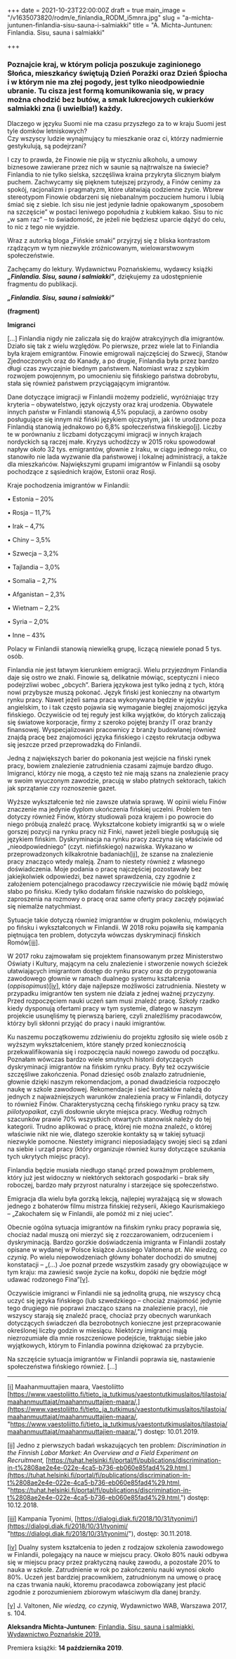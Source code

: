 +++
date = 2021-10-23T22:00:00Z
draft = true
main_image = "/v1635073820/rodm/e_finlandia_RODM_i5mnra.jpg"
slug = "a-michta-juntunen-finlandia-sisu-sauna-i-salmiakki"
title = "A. Michta-Juntunen: Finlandia. Sisu, sauna i salmiakki"

+++
### **Poznajcie kraj, w którym policja poszukuje zaginionego Słońca, mieszkańcy świętują Dzień Porażki oraz Dzień Śpiocha i w którym nie ma złej pogody, jest tylko nieodpowiednie ubranie. Tu cisza jest formą komunikowania się, w pracy można chodzić bez butów, a smak lukrecjowych cukierków salmiakki zna (i uwielbia!) każdy.**

Dlaczego w języku Suomi nie ma czasu przyszłego za to w kraju Suomi jest tyle domków letniskowych?  
Czy wszyscy ludzie wynajmujący tu mieszkanie oraz ci, którzy nadmiernie gestykulują, są podejrzani?

I czy to prawda, że Finowie nie piją w styczniu alkoholu, a umowy biznesowe zawierane przez nich w saunie są najtrwalsze na świecie?  
Finlandia to nie tylko sielska, szczęśliwa kraina przykryta ślicznym białym puchem. Zachwycamy się pięknem tutejszej przyrody, a Finów cenimy za spokój, racjonalizm i pragmatyzm, które ułatwiają codzienne życie. Wbrew stereotypom Finowie obdarzeni się niebanalnym poczuciem humoru i lubią śmiać się z siebie. Ich sisu nie jest jedynie ładnie opakowanym „sposobem na szczęście” w postaci leniwego popołudnia z kubkiem kakao. Sisu to nic „w sam raz” – to świadomość, że jeżeli nie będziesz uparcie dążyć do celu, to nic z tego nie wyjdzie.

Wraz z autorką bloga „Fińskie smaki” przyjrzyj się z bliska kontrastom rządzącym w tym niezwykle zróżnicowanym, wielowarstwowym społeczeństwie.

Zachęcamy do lektury. Wydawnictwu Poznańskiemu, wydawcy książki **_„Finlandia. Sisu, sauna i salmiakki”_**, dziękujemy za udostępnienie fragmentu do publikacji.

**_„Finlandia. Sisu, sauna i salmiakki”_**

**(fragment)**

**Imigranci**

\[…\] Finlandia nigdy nie zaliczała się do krajów atrakcyjnych dla imigrantów. Działo się tak z wielu względów. Po pierwsze, przez wiele lat to Finlandia była krajem emigrantów. Finowie emigrowali najczęściej do Szwecji, Stanów Zjednoczonych oraz do Kanady, a po drugie, Finlandia była przez bardzo długi czas zwyczajnie biednym państwem. Natomiast wraz z szybkim rozwojem powojennym, po umocnieniu się fińskiego państwa dobrobytu, stała się również państwem przyciągającym imigrantów.

Dane dotyczące imigracji w Finlandii możemy podzielić, wyróżniając trzy kryteria – obywatelstwo, język ojczysty oraz kraj urodzenia. Obywatele innych państw w Finlandii stanowią 4,5% populacji, a zarówno osoby posługujące się innym niż fiński językiem ojczystym, jak i te urodzone poza Finlandią stanowią jednakowo po 6,8% społeczeństwa fińskiego[\[i\]](#_edn1). Liczby te w porównaniu z liczbami dotyczącymi imigracji w innych krajach nordyckich są raczej małe. Kryzys uchodźczy w 2015 roku spowodował napływ około 32 tys. emigrantów, głownie z Iraku, w ciągu jednego roku, co stanowiło nie lada wyzwanie dla państwowej i lokalnej administracji, a także dla mieszkańców. Największymi grupami imigrantów w Finlandii są osoby pochodzące z sąsiednich krajów, Estonii oraz Rosji.

Kraje pochodzenia imigrantów w Finlandii:

• Estonia – 20%

• Rosja – 11,7%

• Irak – 4,7%

• Chiny – 3,5%

• Szwecja – 3,2%

• Tajlandia – 3,0%

• Somalia – 2,7%

• Afganistan – 2,3%

• Wietnam – 2,2%

• Syria – 2,0%

• Inne – 43%

Polacy w Finlandii stanowią niewielką grupę, liczącą niewiele ponad 5 tys. osób.

Finlandia nie jest łatwym kierunkiem emigracji. Wielu przyjezdnym Finlandia daje się ostro we znaki. Finowie są, delikatnie mówiąc, sceptyczni i nieco podejrzliwi wobec „obcych”. Bariera językowa jest tylko jedną z tych, którą nowi przybysze muszą pokonać. Język fiński jest konieczny na otwartym rynku pracy. Nawet jeżeli sama praca wykonywana będzie w języku angielskim, to i tak często pojawia się wymaganie biegłej znajomości języka fińskiego. Oczywiście od tej reguły jest kilka wyjątków, do których zaliczają się światowe korporacje, firmy z szeroko pojętej branży IT oraz branży finansowej. Wyspecjalizowani pracownicy z branży budowlanej również znajdą pracę bez znajomości języka fińskiego i często rekrutacja odbywa się jeszcze przed przeprowadzką do Finlandii.

Jedną z największych barier do pokonania jest wejście na fiński rynek pracy, bowiem znalezienie zatrudnienia czasami zajmuje bardzo długo. Imigranci, którzy nie mogą, a często też nie mają szans na znalezienie pracy w swoim wyuczonym zawodzie, pracują w słabo płatnych sektorach, takich jak sprzątanie czy roznoszenie gazet.

Wyższe wykształcenie też nie zawsze ułatwia sprawę. W opinii wielu Finów znaczenie ma jedynie dyplom ukończenia fińskiej uczelni. Problem ten dotyczy również Finów, którzy studiowali poza krajem i po powrocie do niego próbują znaleźć pracę. Wykształcone kobiety imigrantki są w o wiele gorszej pozycji na rynku pracy niż Finki, nawet jeżeli biegle posługują się językiem fińskim. Dyskryminacja na rynku pracy zaczyna się właściwie od „nieodpowiedniego” (czyt. niefińskiego) nazwiska. Wykazano w przeprowadzonych kilkakrotnie badaniach[\[ii\]](#_edn2), że szanse na znalezienie pracy znacząco wtedy maleją. Znam to niestety również z własnego doświadczenia. Moje podania o pracę najczęściej pozostawały bez jakiejkolwiek odpowiedzi, bez nawet sprawdzenia, czy zgodnie z założeniem potencjalnego pracodawcy rzeczywiście nie mówię bądź mówię słabo po fińsku. Kiedy tylko dodałam fińskie nazwisko do polskiego, zaproszenia na rozmowy o pracę oraz same oferty pracy zaczęły pojawiać się niemalże natychmiast.

Sytuacje takie dotyczą również imigrantów w drugim pokoleniu, mówiących po fińsku i wykształconych w Finlandii. W 2018 roku pojawiła się kampania piętnująca ten problem, dotyczyła wówczas dyskryminacji fińskich Romów[\[iii\]](#_edn3).

W 2017 roku zajmowałam się projektem finansowanym przez Ministerstwo Oświaty i Kultury, mającym na celu znalezienie i stworzenie nowych ścieżek ułatwiających imigrantom dostęp do rynku pracy oraz do przygotowania zawodowego głownie w ramach dualnego systemu kształcenia (_oppisopimus_)[\[iv\]](#_edn4), który daje najlepsze możliwości zatrudnienia. Niestety w przypadku imigrantów ten system nie działa z jednej ważnej przyczyny. Przed rozpoczęciem nauki uczeń sam musi znaleźć pracę. Szkoły rzadko kiedy dysponują ofertami pracy w tym systemie, dlatego w naszym projekcie usunęliśmy tę pierwszą barierę, czyli znaleźliśmy pracodawców, którzy byli skłonni przyjąć do pracy i nauki imigrantów.

Ku naszemu początkowemu zdziwieniu do projektu zgłosiło się wiele osób z wyższym wykształceniem, które stanęły przed koniecznością przekwalifikowania się i rozpoczęcia nauki nowego zawodu od początku. Poznałam wówczas bardzo wiele smutnych historii dotyczących dyskryminacji imigrantów na fińskim rynku pracy. Były też oczywiście szczęśliwe zakończenia. Ponad dziesięć osób znalazło zatrudnienie, głownie dzięki naszym rekomendacjom, a ponad dwadzieścia rozpoczęło naukę w szkole zawodowej. Rekomendacje i sieć kontaktów należą do jednych z najważniejszych warunków znalezienia pracy w Finlandii, dotyczy to również Finów. Charakterystyczną cechą fińskiego rynku pracy są tzw. _piilotyopaikat_, czyli dosłownie ukryte miejsca pracy. Według rożnych szacunków prawie 70% wszystkich otwartych stanowisk należy do tej kategorii. Trudno aplikować o pracę, której nie można znaleźć, o której właściwie nikt nie wie, dlatego szerokie kontakty są w takiej sytuacji niezwykle pomocne. Niestety imigranci nieposiadający swojej sieci są zdani na siebie i urząd pracy (który organizuje również kursy dotyczące szukania tych ukrytych miejsc pracy).

Finlandia będzie musiała niedługo stanąć przed poważnym problemem, który już jest widoczny w niektórych sektorach gospodarki – brak siły roboczej, bardzo mały przyrost naturalny i starzejące się społeczeństwo.

Emigracja dla wielu była gorzką lekcją, najlepiej wyrażającą się w słowach jednego z bohaterów filmu mistrza fińskiej reżyserii, Akiego Kaurismakiego – „Zakochałem się w Finlandii, ale pomóż mi z niej uciec”.

Obecnie ogólna sytuacja imigrantów na fińskim rynku pracy poprawia się, chociaż nadal muszą oni mierzyć się z rozczarowaniem, odrzuceniem i dyskryminacją. Bardzo gorzkie doświadczenia imigranta w Finlandii zostały opisane w wydanej w Polsce książce Jussiego Valtonena pt. _Nie wiedzą, co czynią_. Po wielu niepowodzeniach główny bohater dochodzi do smutnej konstatacji – „(…) Joe poznał przede wszystkim zasady gry obowiązujące w tym kraju: ma zawiesić swoje życie na kołku, dopóki nie będzie mógł udawać rodzonego Fina”[\[v\]](#_edn5).

Oczywiście imigranci w Finlandii nie są jednolitą grupą, nie wszyscy chcą uczyć się języka fińskiego (lub szwedzkiego – chociaż znajomość jedynie tego drugiego nie poprawi znacząco szans na znalezienie pracy), nie wszyscy starają się znaleźć pracę, chociaż przy obecnych warunkach dotyczących świadczeń dla bezrobotnych konieczne jest przepracowanie określonej liczby godzin w miesiącu. Niektórzy imigranci mają niezrozumiałe dla mnie roszczeniowe podejście, traktując siebie jako wyjątkowych, którym to Finlandia powinna dziękować za przybycie.

Na szczęście sytuacja imigrantów w Finlandii poprawia się, nastawienie społeczeństwa fińskiego również. \[…\]

***

[\[i\]](#_ednref1) Maahanmuuttajien maara, Vaestoliitto [https://www.vaestoliitto.fi/tieto_ja_tutkimus/vaestontutkimuslaitos/tilastoja/maahanmuuttajat/maahanmuuttajien-maara/,](https://www.vaestoliitto.fi/tieto_ja_tutkimus/vaestontutkimuslaitos/tilastoja/maahanmuuttajat/maahanmuuttajien-maara/, "https://www.vaestoliitto.fi/tieto_ja_tutkimus/vaestontutkimuslaitos/tilastoja/maahanmuuttajat/maahanmuuttajien-maara/,") dostęp: 10.01.2019.

[\[ii\]](#_ednref2) Jedno z pierwszych badań wskazujących ten problem: _Discrimination in the Finnish Labor Market: An Overview and a Field Experiment on Recruitment,_ [https://tuhat.helsinki.fi/portal/fi/publications/discrimination-in-t%2808ae2e4e-022e-4ca5-b736-eb060e85fad4%29.html,](https://tuhat.helsinki.fi/portal/fi/publications/discrimination-in-t%2808ae2e4e-022e-4ca5-b736-eb060e85fad4%29.html, "https://tuhat.helsinki.fi/portal/fi/publications/discrimination-in-t%2808ae2e4e-022e-4ca5-b736-eb060e85fad4%29.html,") dostęp: 10.12.2018.

[\[iii\]](#_ednref3) Kampania Tyonimi, [https://dialogi.diak.fi/2018/10/31/tyonimi/](https://dialogi.diak.fi/2018/10/31/tyonimi/ "https://dialogi.diak.fi/2018/10/31/tyonimi/"), dostęp: 30.11.2018.

[\[iv\]](#_ednref4) Dualny system kształcenia to jeden z rodzajow szkolenia zawodowego w Finlandii, polegający na nauce w miejscu pracy. Około 80% nauki odbywa się w miejscu pracy przez praktyczną naukę zawodu, a pozostałe 20% to nauka w szkole. Zatrudnienie w rok po zakończeniu nauki wynosi około 80%. Uczeń jest bardziej pracownikiem, zatrudnionym na umowę o pracę na czas trwania nauki, ktoremu pracodawca zobowiązany jest płacić zgodnie z porozumieniem zbiorowym właściwym dla danej branży.

[\[v\]](#_ednref5) J. Valtonen, _Nie wiedzą, co czynią_, Wydawnictwo WAB, Warszawa 2017, s. 104.

**Aleksandra Michta-Juntunen**: [Finlandia. Sisu, sauna i salmiakki, Wydawnictwo Poznańskie 2019.](https://wydawnictwopoznanskie.pl/produkt/finlandia-sisu-sauna-i-salmiakki/ "https://wydawnictwopoznanskie.pl/produkt/finlandia-sisu-sauna-i-salmiakki/")

Premiera książki: **14 października 2019**.